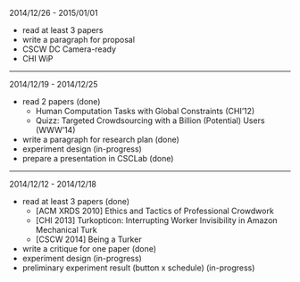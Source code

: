 2014/12/26 - 2015/01/01
* read at least 3 papers
* write a paragraph for proposal
* CSCW DC Camera-ready
* CHI WiP

----
2014/12/19 - 2014/12/25
* read 2 papers (done)
  - Human Computation Tasks with Global Constraints (CHI’12)
  - Quizz: Targeted Crowdsourcing with a Billion (Potential) Users (WWW’14)
* write a paragraph for research plan (done)
* experiment design (in-progress)
* prepare a presentation in CSCLab (done)

----
2014/12/12 - 2014/12/18
* read at least 3 papers (done)
  - [ACM XRDS 2010] Ethics and Tactics of Professional Crowdwork
  - [CHI 2013] Turkopticon: Interrupting Worker Invisibility in Amazon Mechanical Turk
  - [CSCW 2014] Being a Turker
* write a critique for one paper (done)
* experiment design (in-progress)
* preliminary experiment result (button x schedule) (in-progress)

